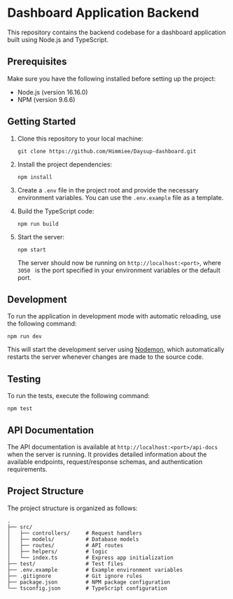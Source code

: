 # Dashboard Application Backend

This repository contains the backend codebase for a dashboard application built using Node.js and TypeScript.

## Prerequisites

Make sure you have the following installed before setting up the project:

- Node.js (version 16.16.0)
- NPM (version 9.6.6)

## Getting Started

1. Clone this repository to your local machine:

   ```shell
   git clone https://github.com/Himmiee/Daysup-dashboard.git
   ```

2. Install the project dependencies:

   ```shell
   npm install
   ```

3. Create a `.env` file in the project root and provide the necessary environment variables. You can use the `.env.example` file as a template.

4. Build the TypeScript code:

   ```shell
   npm run build
   ```

5. Start the server:

   ```shell
   npm start
   ```

   The server should now be running on `http://localhost:<port>`, where `3050 ` is the port specified in your environment variables or the default port.

## Development

To run the application in development mode with automatic reloading, use the following command:

```shell
npm run dev
```

This will start the development server using [Nodemon](https://nodemon.io/), which automatically restarts the server whenever changes are made to the source code.

## Testing

To run the tests, execute the following command:

```shell
npm test
```



## API Documentation

The API documentation is available at `http://localhost:<port>/api-docs` when the server is running. It provides detailed information about the available endpoints, request/response schemas, and authentication requirements.

## Project Structure

The project structure is organized as follows:

```
.
├── src/
│   ├── controllers/     # Request handlers
│   ├── models/          # Database models
│   ├── routes/          # API routes
│   ├── helpers/         # logic
│   └── index.ts         # Express app initialization
├── test/                # Test files
├── .env.example         # Example environment variables
├── .gitignore           # Git ignore rules
├── package.json         # NPM package configuration
└── tsconfig.json        # TypeScript configuration
```


